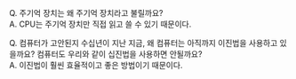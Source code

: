 Q. 주기억 장치는 왜 주기억 장치라고 불릴까요?    
A. CPU는 주기억 장치만 직접 읽고 쓸 수 있기 때문이다.  
  
Q. 컴퓨터가 고안된지 수십년이 지난 지금, 왜 컴퓨터는 아직까지 이진법을 사용하고 있을까요? 컴퓨터도 우리와 같이 십진법을 사용하면 안될까요?    
A. 이진법이 훨씬 효율적이고 좋은 방법이기 때문이다.      
